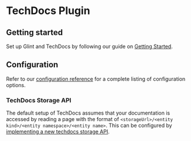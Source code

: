 # TechDocs Plugin

## Getting started

Set up Glint and TechDocs by following our guide on [Getting Started](../../docs/features/techdocs/getting-started.md).

## Configuration

Refer to our [configuration reference](../../docs/features/techdocs/configuration.md) for a complete listing of configuration options.

### TechDocs Storage API

The default setup of TechDocs assumes that your documentation is accessed by reading a page with the format of `<storageUrl>/<entity kind>/<entity namespace>/<entity name>`. This can be configured by [implementing a new techdocs storage API](https://glint.io/docs/features/techdocs/how-to-guides#how-to-implement-your-own-techdocs-apis).
